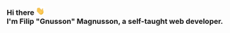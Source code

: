 ### Hi there <img src="assets/wave.gif" width="20px" /> <br />I'm Filip "Gnusson" Magnusson, a self-taught web developer.
